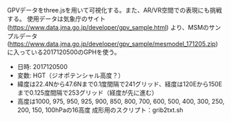 GPVデータをthree.jsを用いて可視化する。また、AR/VR空間での表現にも挑戦する。
使用データは気象庁のサイト (https://www.data.jma.go.jp/developer/gpv_sample.html) より、MSMのサンプルデータ (https://www.data.jma.go.jp/developer/gpv_sample/mesmodel_171205.zip) に入っている2017120500のGPHを使う。
- 日時: 2017120500
- 変数: HGT（ジオポテンシャル高度？）
- 緯度は22.4Nから47.6Nまで0.1度間隔で241グリッド、経度は120Eから150Eまで0.125度間隔で253グリッド（経度が先に進む）
- 高度は1000, 975, 950, 925, 900, 850, 800, 700, 600, 500, 400, 300, 250, 200, 150, 100hPaの16高度
成形用のスクリプト：grib2txt.sh
